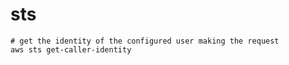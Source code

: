 # sts

```shell
# get the identity of the configured user making the request
aws sts get-caller-identity
```
